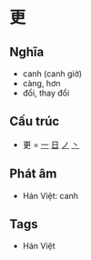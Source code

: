 # 更

## Nghĩa

* canh (canh giờ)
* càng, hơn
* đổi, thay đổi

## Cấu trúc
* 更 = [一](一.md) [日](日.md) [ノ](ノ.md) [丶](丶.md)

## Phát âm

* Hán Việt: canh

## Tags
* Hán Việt

<script>window.HANZI_FIELD='更';</script>
